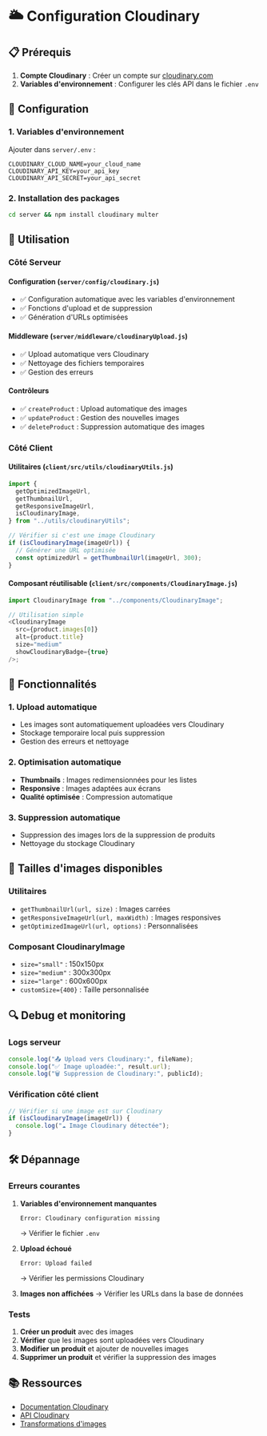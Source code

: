 # 🌥️ Configuration Cloudinary

## 📋 Prérequis

1. **Compte Cloudinary** : Créer un compte sur [cloudinary.com](https://cloudinary.com)
2. **Variables d'environnement** : Configurer les clés API dans le fichier `.env`

## 🔧 Configuration

### 1. Variables d'environnement

Ajouter dans `server/.env` :

```env
CLOUDINARY_CLOUD_NAME=your_cloud_name
CLOUDINARY_API_KEY=your_api_key
CLOUDINARY_API_SECRET=your_api_secret
```

### 2. Installation des packages

```bash
cd server && npm install cloudinary multer
```

## 🚀 Utilisation

### Côté Serveur

#### Configuration (`server/config/cloudinary.js`)

- ✅ Configuration automatique avec les variables d'environnement
- ✅ Fonctions d'upload et de suppression
- ✅ Génération d'URLs optimisées

#### Middleware (`server/middleware/cloudinaryUpload.js`)

- ✅ Upload automatique vers Cloudinary
- ✅ Nettoyage des fichiers temporaires
- ✅ Gestion des erreurs

#### Contrôleurs

- ✅ `createProduct` : Upload automatique des images
- ✅ `updateProduct` : Gestion des nouvelles images
- ✅ `deleteProduct` : Suppression automatique des images

### Côté Client

#### Utilitaires (`client/src/utils/cloudinaryUtils.js`)

```javascript
import {
  getOptimizedImageUrl,
  getThumbnailUrl,
  getResponsiveImageUrl,
  isCloudinaryImage,
} from "../utils/cloudinaryUtils";

// Vérifier si c'est une image Cloudinary
if (isCloudinaryImage(imageUrl)) {
  // Générer une URL optimisée
  const optimizedUrl = getThumbnailUrl(imageUrl, 300);
}
```

#### Composant réutilisable (`client/src/components/CloudinaryImage.js`)

```javascript
import CloudinaryImage from "../components/CloudinaryImage";

// Utilisation simple
<CloudinaryImage
  src={product.images[0]}
  alt={product.title}
  size="medium"
  showCloudinaryBadge={true}
/>;
```

## 📸 Fonctionnalités

### 1. Upload automatique

- Les images sont automatiquement uploadées vers Cloudinary
- Stockage temporaire local puis suppression
- Gestion des erreurs et nettoyage

### 2. Optimisation automatique

- **Thumbnails** : Images redimensionnées pour les listes
- **Responsive** : Images adaptées aux écrans
- **Qualité optimisée** : Compression automatique

### 3. Suppression automatique

- Suppression des images lors de la suppression de produits
- Nettoyage du stockage Cloudinary

## 🎨 Tailles d'images disponibles

### Utilitaires

- `getThumbnailUrl(url, size)` : Images carrées
- `getResponsiveImageUrl(url, maxWidth)` : Images responsives
- `getOptimizedImageUrl(url, options)` : Personnalisées

### Composant CloudinaryImage

- `size="small"` : 150x150px
- `size="medium"` : 300x300px
- `size="large"` : 600x600px
- `customSize={400}` : Taille personnalisée

## 🔍 Debug et monitoring

### Logs serveur

```javascript
console.log("📤 Upload vers Cloudinary:", fileName);
console.log("✅ Image uploadée:", result.url);
console.log("🗑️ Suppression de Cloudinary:", publicId);
```

### Vérification côté client

```javascript
// Vérifier si une image est sur Cloudinary
if (isCloudinaryImage(imageUrl)) {
  console.log("☁️ Image Cloudinary détectée");
}
```

## 🛠️ Dépannage

### Erreurs courantes

1. **Variables d'environnement manquantes**

   ```
   Error: Cloudinary configuration missing
   ```

   → Vérifier le fichier `.env`

2. **Upload échoué**

   ```
   Error: Upload failed
   ```

   → Vérifier les permissions Cloudinary

3. **Images non affichées**
   → Vérifier les URLs dans la base de données

### Tests

1. **Créer un produit** avec des images
2. **Vérifier** que les images sont uploadées vers Cloudinary
3. **Modifier un produit** et ajouter de nouvelles images
4. **Supprimer un produit** et vérifier la suppression des images

## 📚 Ressources

- [Documentation Cloudinary](https://cloudinary.com/documentation)
- [API Cloudinary](https://cloudinary.com/documentation/admin_api)
- [Transformations d'images](https://cloudinary.com/documentation/image_transformations)





